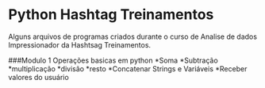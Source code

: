 # Python Hashtag Treinamentos
Alguns arquivos de programas criados durante o curso de Analise de dados Impressionador da Hashtsag Treinamentos.

###Modulo 1
Operações basicas em python
*Soma
*Subtração 
*multiplicação
*divisão 
*resto
*Concatenar Strings e Variáveis
*Receber valores do usuário
